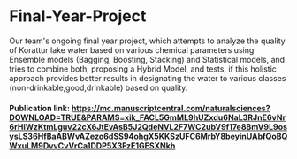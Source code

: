 # Final-Year-Project

Our team's ongoing final year project, which attempts to analyze the quality of Korattur lake water based on various chemical parameters using Ensemble models (Bagging, Boosting, Stacking) and Statistical models, and tries to combine both, proposing a Hybrid Model, and tests, if this holistic approach provides better results in designating the water to various classes (non-drinkable,good,drinkable) based on quality.

#### Publication link: https://mc.manuscriptcentral.com/naturalsciences?DOWNLOAD=TRUE&PARAMS=xik_FACL5GmML9hUZxdu6NaL3RJnE6vNr6rHiWzKtmLguv22cX6JtEvAsB5J2QdeNVL2F7WC2ubV9f17e8BmV9L9osysLS36HfBaABWvAZezo6dSS94ohgX5KKSzUFC6MrbY8beyinUAbfQoBQWxuLM9DvvCvVrCa1DDP5X3FzE1GESXNkh
